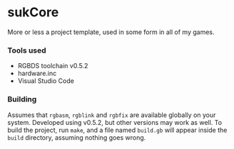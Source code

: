 # sukCore
 More or less a project template, used in some form in all of my games.

### Tools used
 - RGBDS toolchain v0.5.2
 - hardware.inc
 - Visual Studio Code

### Building
 Assumes that `rgbasm`, `rgblink` and `rgbfix` are available globally on your system. Developed using v0.5.2, but other versions may work as well.
 To build the project, run `make`, and a file named `build.gb` will appear inside the `build` directory, assuming nothing goes wrong.